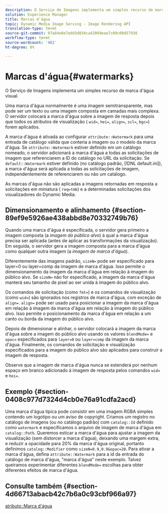 ```yaml
---
description: O Serviço de Imagens implementa um simples recurso de marca d'água visual.
solution: Experience Manager
title: Marcas d'água
topic: Dynamic Media Image Serving - Image Rendering API
translation-type: tm+mt
source-git-commit: 97a84e8e7edd3d834ca42069eae7c09c00d57938
workflow-type: tm+mt
source-wordcount: '461'
ht-degree: 0%

---
```



# Marcas d&#39;água{#watermarks}

O Serviço de Imagens implementa um simples recurso de marca d&#39;água visual.

Uma marca d&#39;água normalmente é uma imagem semitransparente, mas pode ser um texto ou uma imagem composta em camadas mais complexa. O servidor colocará a marca d&#39;água sobre a imagem de resposta depois que todos os atributos de visualização ( `wid=`, `hei=`, `align=`, `scl=`, `bgc=`) forem aplicados.

A marca d&#39;água é ativada ao configurar `attribute::Watermark` para uma entrada de catálogo válida que conteria a imagem ou o modelo da marca d&#39;água. Se `attribute::Watermark` estiver definido em um catálogo nomeado, o servidor adicionará a marca d&#39;água a todas as solicitações de imagem que referenciarem a ID do catálogo no URL da solicitação. Se `default::Watermark` estiver definido (no catálogo padrão, [!DNL default.ini]), a marca d&#39;água será aplicada a todas as solicitações de imagem, independentemente de referenciarem ou não um catálogo.

As marcas d&#39;água não são aplicadas a imagens retornadas em resposta a solicitações em miniatura ( `req=tmb`) e a determinadas solicitações dos visualizadores do Dynamic Media.

## Dimensionamento e alinhamento {#section-89ef9e5926ae438abbd8e70332749b76}

Quando uma marca d&#39;água é especificada, o servidor gera primeiro a imagem composta (a *imagem do público alvo*) à qual a marca d&#39;água precisa ser aplicada (antes de aplicar as transformações da visualização). Em seguida, o servidor gera a imagem composta para a marca d&#39;água como qualquer outra imagem (a *imagem de marca d&#39;água*).

Diferentemente das imagens padrão, `sizeN=` pode ser especificado para layer=0 ou layer=comp da imagem de marca d&#39;água. Isso permite o dimensionamento da imagem da marca d&#39;água em relação à imagem do público alvo. Se `sizeN=` não for especificado, a imagem da marca d&#39;água manterá seu tamanho de pixel ao ser unida à imagem do público alvo.

Os comandos de solicitação (como `fmt=`) e os comandos de visualização (como `wid=`) são ignorados nos registros de marca d&#39;água, com exceção de `align=`. `align=` pode ser usado para posicionar a imagem da marca d&#39;água em relação à imagem da marca d&#39;água em relação à imagem do público alvo. Isso permite o posicionamento da marca d&#39;água em relação a um canto ou borda da imagem do público alvo.

Depois de dimensionar e alinhar, o servidor colocará a imagem da marca d&#39;água sobre a imagem do público alvo usando os valores `blendMode=` e `opac=` especificados para `layer=0` ou `layer=comp` da imagem da marca d&#39;água. Finalmente, os comandos de solicitação e visualização especificados para a imagem do público alvo são aplicados para construir a imagem de resposta.

Observe que a imagem de marca d&#39;água nunca se estenderá por nenhum espaço em branco adicionado à imagem de resposta pelos comandos `wid=` e `hei=`.

## Exemplo {#section-0408c977d7324d4cb0e76a91cdfa2acd}

Uma marca d&#39;água típica pode consistir em uma imagem RGBA simples contendo um logotipo ou um aviso de copyright. Criamos um registro no catálogo de imagens (ou no catálogo padrão) com `catalog::Id` definido como `watermark` e especificamos o arquivo de imagem de marca d&#39;água em `catalog::Path`. Queremos esticar a marca d&#39;água para ajustar a imagem da visualização (sem distorcer a marca d&#39;água), deixando uma margem extra, e reduzir a opacidade para 20% da marca d&#39;água original, portanto definimos `catalog::Modifier` como `sizeN=0.9,0.9&opac=20`. Para ativar a marca d&#39;água, defina `attribute::Watermark` para a id da entrada do catálogo de marca d&#39;água, &quot;marca d&#39;água&quot; neste exemplo. Talvez queiramos experimentar diferentes `blendMode=` escolhas para obter diferentes efeitos de marca d&#39;água.

## Consulte também {#section-4d66713abacb42c7b6a0c93cbf966a97}

[atributo::Marca d&#39;água](../../../../../is-api/image-catalog/image-serving-api-ref/c-image-catalog-reference/c-attributes-reference/r-watermark.md#reference-942b50acb2dd43a5ae498dc41ea9ac9b)

